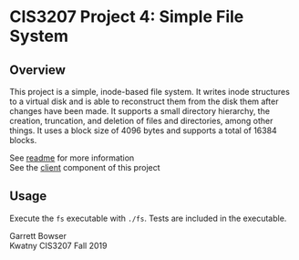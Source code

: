 # CIS3207 Project 4: Simple File System

## Overview
This project is a simple, inode-based file system. It writes inode structures to a virtual disk and is able to reconstruct them from the disk them after changes have been made.  It supports a small directory hierarchy, the creation, truncation, and deletion of files and directories, among other things. It uses a block size of 4096 bytes and supports a total of 16384 blocks.

See [readme](https://github.com/tuh37046/CIS3207/blob/master/P3_Networked_Spell_Checker/readme.pdf) for more information<br>
See the [client](https://github.com/tuh37046/CIS3207/tree/master/P3_Networked_Spell_Checker/client) component of this project<br>

## Usage

Execute the `fs` executable with `./fs`. Tests are included in the executable.



Garrett Bowser <br>
Kwatny CIS3207 Fall 2019
